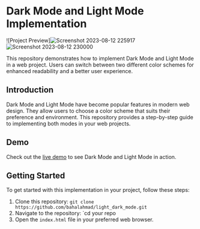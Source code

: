 # Dark Mode and Light Mode Implementation

![Project Preview]![Screenshot 2023-08-12 225917](https://github.com/bahalahmad/light_dark_mode/assets/114356169/2408674e-072a-417d-a88f-5682bcb2c7db)
![Screenshot 2023-08-12 230000](https://github.com/bahalahmad/light_dark_mode/assets/114356169/1a836acd-4a7d-4e38-afd7-22e899375a00)


This repository demonstrates how to implement Dark Mode and Light Mode in a web project. Users can switch between two different color schemes for enhanced readability and a better user experience.

## Introduction

Dark Mode and Light Mode have become popular features in modern web design. They allow users to choose a color scheme that suits their preference and environment. This repository provides a step-by-step guide to implementing both modes in your web projects.

## Demo

Check out the [live demo](https://bahalahmad.github.io/light_dark_mode/) to see Dark Mode and Light Mode in action.

## Getting Started

To get started with this implementation in your project, follow these steps:

1. Clone this repository: `git clone https://github.com/bahalahmad/light_dark_mode.git`
2. Navigate to the repository: `cd your repo
3. Open the `index.html` file in your preferred web browser.
